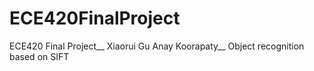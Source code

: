 # ECE420FinalProject
ECE420 Final Project__
Xiaorui Gu Anay Koorapaty__
Object recognition based on SIFT
